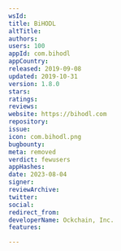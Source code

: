 ```yaml
---
wsId: 
title: BiHODL
altTitle: 
authors: 
users: 100
appId: com.bihodl
appCountry: 
released: 2019-09-08
updated: 2019-10-31
version: 1.8.0
stars: 
ratings: 
reviews: 
website: https://bihodl.com
repository: 
issue: 
icon: com.bihodl.png
bugbounty: 
meta: removed
verdict: fewusers
appHashes: 
date: 2023-08-04
signer: 
reviewArchive: 
twitter: 
social: 
redirect_from: 
developerName: Ockchain, Inc.
features: 

---
```


